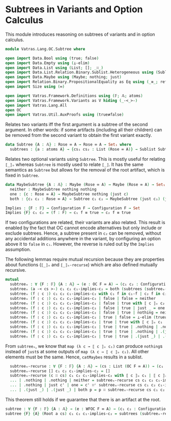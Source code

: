 # Subtrees in Variants and Option Calculus

This module introduces reasoning on subtrees of variants and in option calculus.

```agda
module Vatras.Lang.OC.Subtree where

open import Data.Bool using (true; false)
open import Data.Empty using (⊥-elim)
open import Data.List using (List; []; _∷_)
open import Data.List.Relation.Binary.Sublist.Heterogeneous using (Sublist; []; _∷_; _∷ʳ_)
open import Data.Maybe using (Maybe; nothing; just)
open import Relation.Binary.PropositionalEquality as Eq using (_≡_; refl)
open import Size using (∞)

open import Vatras.Framework.Definitions using (𝔽; 𝔸; atoms)
open import Vatras.Framework.Variants as V hiding (_-<_>-)
open import Vatras.Lang.All
open OC
open import Vatras.Util.AuxProofs using (true≢false)
```

Relates two variants iff the first argument is a subtree of the second argument.
In other words: if some artifacts (including all their children) can be removed
from the second variant to obtain the first variant exactly.
```agda
data Subtree {A : 𝔸} : Rose ∞ A → Rose ∞ A → Set₁ where
  subtrees : {a : atoms A} → {cs₁ cs₂ : List (Rose ∞ A)} → Sublist Subtree cs₁ cs₂ → Subtree (a V.-< cs₁ >-) (a V.-< cs₂ >-)
```

Relates two optional variants using `Subtree`. This is mostly useful for
relating `⟦_⟧ₒ` whereas `Subtree` is mostly used to relate `⟦_⟧`. It has the
same semantics as `Subtree` but allows for the removal of the root artifact,
which is fixed in `Subtree`.
```agda
data MaybeSubtree {A : 𝔸} : Maybe (Rose ∞ A) → Maybe (Rose ∞ A) → Set₁ where
  neither : MaybeSubtree nothing nothing
  one : {c : Rose ∞ A} → MaybeSubtree nothing (just c)
  both : {c₁ c₂ : Rose ∞ A} → Subtree c₁ c₂ → MaybeSubtree (just c₁) (just c₂)
```

```agda
Implies : {F : 𝔽} → Configuration F → Configuration F → Set
Implies {F} c₁ c₂ = (f : F) → c₁ f ≡ true → c₂ f ≡ true
```

If two configurations are related, their variants are also related. This result
is enabled by the fact that OC cannot encode alternatives but only include or
exclude subtrees. Hence, a subtree present in `c₂` can be removed, without any
accidental additions anywhere in the variant, by configuring an option above it
to `false` in `c₁`. However, the reverse is ruled out by the `Implies`
assumption.

The following lemmas require mutual recursion because they are properties about
functions (`⟦_⟧ₒ` and `⟦_⟧ₒ-recurse`) which are also defined mutually recursive.
```agda
mutual
  subtreeₒ : ∀ {F : 𝔽} {A : 𝔸} → (e : OC F ∞ A) → (c₁ c₂ : Configuration F) → Implies c₁ c₂ → MaybeSubtree (⟦ e ⟧ₒ c₁) (⟦ e ⟧ₒ c₂)
  subtreeₒ (a -< cs >-) c₁ c₂ c₁-implies-c₂ = both (subtrees (subtreeₒ-recurse cs c₁ c₂ c₁-implies-c₂))
  subtreeₒ (f ❲ c ❳) c₁ c₂ c₁-implies-c₂ with c₁ f in c₁-f | c₂ f in c₂-f
  subtreeₒ (f ❲ c ❳) c₁ c₂ c₁-implies-c₂ | false | false = neither
  subtreeₒ (f ❲ c ❳) c₁ c₂ c₁-implies-c₂ | false | true with ⟦ c ⟧ₒ c₂
  subtreeₒ (f ❲ c ❳) c₁ c₂ c₁-implies-c₂ | false | true | just _ = one
  subtreeₒ (f ❲ c ❳) c₁ c₂ c₁-implies-c₂ | false | true | nothing = neither
  subtreeₒ (f ❲ c ❳) c₁ c₂ c₁-implies-c₂ | true | false = ⊥-elim (true≢false refl (Eq.trans (Eq.sym (c₁-implies-c₂ f c₁-f)) c₂-f))
  subtreeₒ (f ❲ c ❳) c₁ c₂ c₁-implies-c₂ | true | true with ⟦ c ⟧ₒ c₁ | ⟦ c ⟧ₒ c₂ | subtreeₒ c c₁ c₂ c₁-implies-c₂
  subtreeₒ (f ❲ c ❳) c₁ c₂ c₁-implies-c₂ | true | true | .nothing | .nothing | neither = neither
  subtreeₒ (f ❲ c ❳) c₁ c₂ c₁-implies-c₂ | true | true | .nothing | .(just _) | one = one
  subtreeₒ (f ❲ c ❳) c₁ c₂ c₁-implies-c₂ | true | true | .(just _) | .(just _) | both p = both p
```

From `subtreeₒ`, we know that `map (λ c → ⟦ c ⟧ₒ c₁)` can produce `nothing`s
instead of `just`s at some outputs of `map (λ c → ⟦ c ⟧ₒ c₂)`. All other
elements must be the same. Hence, `catMaybes` results in a sublist.
```agda
  subtreeₒ-recurse : ∀ {F : 𝔽} {A : 𝔸} → (cs : List (OC F ∞ A)) → (c₁ c₂ : Configuration F) → Implies c₁ c₂ → Sublist Subtree (⟦ cs ⟧ₒ-recurse c₁) (⟦ cs ⟧ₒ-recurse c₂)
  subtreeₒ-recurse [] c₁ c₂ c₁-implies-c₂ = []
  subtreeₒ-recurse (c ∷ cs) c₁ c₂ c₁-implies-c₂ with ⟦ c ⟧ₒ c₁ | ⟦ c ⟧ₒ c₂ | subtreeₒ c c₁ c₂ c₁-implies-c₂
  ... | .nothing | .nothing | neither = subtreeₒ-recurse cs c₁ c₂ c₁-implies-c₂
  ... | .nothing | just c' | one = c' ∷ʳ subtreeₒ-recurse cs c₁ c₂ c₁-implies-c₂
  ... | .(just _) | .(just _) | both p = p ∷ subtreeₒ-recurse cs c₁ c₂ c₁-implies-c₂
```

This theorem still holds if we guarantee that there is an artifact at the root.
```agda
subtree : ∀ {F : 𝔽} {A : 𝔸} → (e : WFOC F ∞ A) → (c₁ c₂ : Configuration F) → Implies c₁ c₂ → Subtree (⟦ e ⟧ c₁) (⟦ e ⟧ c₂)
subtree {F} {A} (Root a cs) c₁ c₂ c₁-implies-c₂ = subtrees (subtreeₒ-recurse cs c₁ c₂ c₁-implies-c₂)
```
